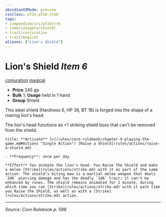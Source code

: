 ```yaml
---
obsidianUIMode: preview
cssclass: pf2e,pf2e-item
tags:
- compendium/src/pf2e/crb
- item/category/shield/
- trait/conjuration
- trait/magical
aliases: ["Lion's Shield"]
---
```

# Lion's Shield *Item 6*  
[conjuration](conjuration.md "Conjuration School Trait")  [magical](magical.md "Magical Item Trait")  

- **Price** 245 gp
- **Bulk** 1; **Usage** held in 1 hand
- **Group** Shield 

This steel shield (Hardness 6, HP 36, BT 18) is forged into the shape of a roaring lion's head.

The lion's head functions as +1 striking shield boss that can't be removed from the shield.

```ad-embed-ability
title: **Activate** [>](rules/core-rulebook/chapter-9-playing-the-game.md#Actions "Single Action") [Raise a Shield](rules/actions/raise-a-shield.md)

- **Frequency**: once per day

**Effect** You animate the lion's head. You Raise the Shield and make a melee [Strike](rules/actions/strike.md) with it as part of the same action. The shield's biting maw is a martial melee weapon that deals `2d6` piercing damage and has the deadly `1d6` trait; it can't be enhanced by runes. The shield remains animated for 1 minute, during which time you can [Strike](rules/actions/strike.md) with it each time you Raise the Shield, as well as with a [Strike](rules/actions/strike.md) action.
```


---
*Source: Core Rulebook p. 588*